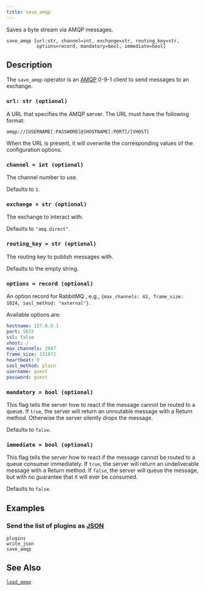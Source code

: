 ```yaml
---
title: save_amqp
---
```


Saves a byte stream via AMQP messages.

```tql
save_amqp [url:str, channel=int, exchange=str, routing_key=str,
           options=record, mandatory=bool, immediate=bool]
```

## Description

The `save_amqp` operator is an [AMQP](https://www.amqp.org/) 0-9-1 client to
send messages to an exchange.

### `url: str (optional)`

A URL that specifies the AMQP server. The URL must have the following format:

```
amqp://[USERNAME[:PASSWORD]@]HOSTNAME[:PORT]/[VHOST]
```

When the URL is present, it will overwrite the corresponding values of the
configuration options.

### `channel = int (optional)`

The channel number to use.

Defaults to `1`.

### `exchange = str (optional)`

The exchange to interact with.

Defaults to `"amq.direct"`.

### `routing_key = str (optional)`

The routing key to publish messages with.

Defaults to the empty string.

### `options = record (optional)`

An option record for RabbitMQ , e.g., `{max_channels: 42, frame_size: 1024,
sasl_method: "external"}`.

Available options are:

```yaml
hostname: 127.0.0.1
port: 5672
ssl: false
vhost: /
max_channels: 2047
frame_size: 131072
heartbeat: 0
sasl_method: plain
username: guest
password: guest
```

### `mandatory = bool (optional)`

This flag tells the server how to react if the message cannot be routed to a
queue. If `true`, the server will return an unroutable message with a Return
method. Otherwise the server silently drops the message.

Defaults to `false`.

### `immediate = bool (optional)`

This flag tells the server how to react if the message cannot be routed to a
queue consumer immediately. If `true`, the server will return an undeliverable
message with a Return method. If `false`, the server will queue the message, but
with no guarantee that it will ever be consumed.

Defaults to `false`.

## Examples

### Send the list of plugins as [JSON](/reference/operators/write_json)

```tql
plugins
write_json
save_amqp
```

## See Also

[`load_amqp`](/reference/operators/load_amqp)
